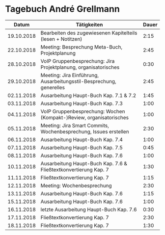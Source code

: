 # Tagebuch André Grellmann

Datum      | Tätigkeiten                                                         | Dauer
---------- | ------------------------------------------------------------------- | -------------------
19.10.2018 | Bearbeiten des zugewiesenen Kapitelteils (lesen + Notitzen)         | 2:15
22.10.2018 | Meeting: Besprechung Meta-Buch, Projektplanung                      | 2:45
28.10.2018 | VoIP Gruppenbesprechung: Jira Projektplanung, organisatorisches     | 0:30
29.10.2018 | Meeting: Jira Einführung, Ausarbeitungsstil-Besprechung, generelles | 2:45
02.11.2018 | Ausarbeitung Haupt-Buch Kap. 7.1 & 7.2                              | 1:45
03.11.2018 | Ausarbeitung Haupt-Buch Kap. 7.3                                    | 1:00
04.11.2018 | VoIP Gruppenbesprechung: Wochen (Kompakt-)Review, organisatorisches | 1:00
05.11.2018 | Meeting: Jira Smart Commits, Wochenbesprechung, Issues erstellen    | 2:30
06.11.2018 | Ausarbeitung Haupt-Buch Kap. 7.4                                    | 1:00
07.11.2018 | Ausarbeitung Haupt-Buch Kap. 7.5                                    | 0:45
08.11.2018 | Ausarbeitung Haupt-Buch Kap. 7.6                                    | 1:00
10.11.2018 | Ausarbeitung Haupt-Buch Kap. 7.6 & Fließtextkonvertierung Kap. 7    | 1:30
11.11.2018 | Fließtextkonvertierung Kap. 7                                       | 1:15
12.11.2018 | Meeting: Wochenbesprechung                                          | 2:30
13.11.2018 | Ausarbeitung Haupt-Buch Kap. 7.6                                    | 1:15
15.11.2018 | Ausarbeitung Haupt-Buch Kap. 7.6                                    | 1:00
16.11.2018 | letzte Ausarbeitung Haupt-Buch Kap. 7.6                             | 0:30
17.11.2018 | Fließtextkonvertierung Kap. 7                                       | 2:30
18.11.2018 | Fließtextkonvertierung Kap. 7                                       | 1:30

<script src="Tagebücher/timeCalculation.js">
</script>

